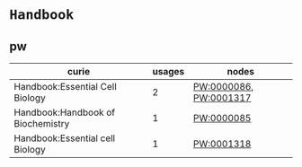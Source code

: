 # `Handbook`

## pw

| curie                             |   usages | nodes                                                                                            |
|-----------------------------------|----------|--------------------------------------------------------------------------------------------------|
| Handbook:Essential Cell Biology   |        2 | [PW:0000086](https://bioregistry.io/PW:0000086), [PW:0001317](https://bioregistry.io/PW:0001317) |
| Handbook:Handbook of Biochemistry |        1 | [PW:0000085](https://bioregistry.io/PW:0000085)                                                  |
| Handbook:Essential cell Biology   |        1 | [PW:0001318](https://bioregistry.io/PW:0001318)                                                  |

